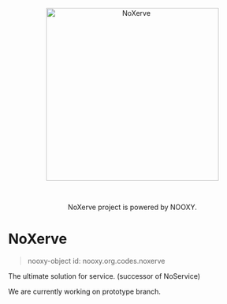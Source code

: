 <!-- ![NoXerve](/imgs/NoXerveDark.png) -->
<p align="center">
  <img height="350" width="350" src="https://raw.githubusercontent.com/NoXerve/NoXerve/master/imgs/NoXerveDark.png?raw=true" alt="NoXerve"/>
</p>
<br/>
<p align="center">NoXerve project is powered by NOOXY.</p>

# NoXerve
> nooxy-object id: nooxy.org.codes.noxerve

The ultimate solution for service. (successor of NoService)

We are currently working on prototype branch.
